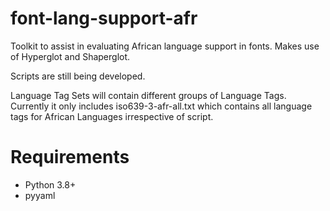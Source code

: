# font-lang-support-afr
 Toolkit to assist in evaluating African language support in fonts. Makes use of Hyperglot and Shaperglot.

Scripts are still being developed.

Language Tag Sets will contain different groups of Language Tags. Currently it only includes iso639-3-afr-all.txt which contains all language tags for African Languages irrespective of script.



# Requirements
* Python 3.8+
* pyyaml
